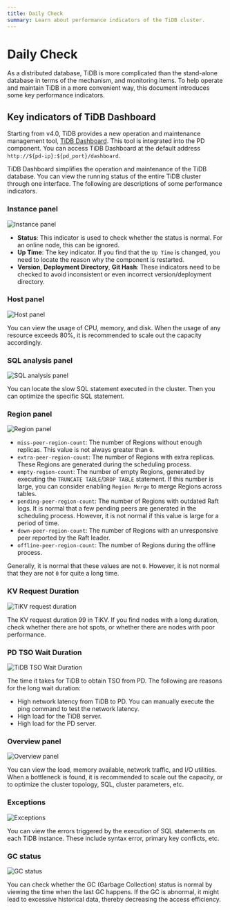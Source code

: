 ```yaml
---
title: Daily Check
summary: Learn about performance indicators of the TiDB cluster.
---
```


# Daily Check

As a distributed database, TiDB is more complicated than the stand-alone database in terms of the mechanism, and monitoring items. To help operate and maintain TiDB in a more convenient way, this document introduces some key performance indicators.

## Key indicators of TiDB Dashboard

Starting from v4.0, TiDB provides a new operation and maintenance management tool, [TiDB Dashboard](/dashboard/dashboard-intro.md). This tool is integrated into the PD component. You can access TiDB Dashboard at the default address `http://${pd-ip}:${pd_port}/dashboard`.

TiDB Dashboard simplifies the operation and maintenance of the TiDB database. You can view the running status of the entire TiDB cluster through one interface. The following are descriptions of some performance indicators.

### Instance panel

![Instance panel](https://docs-download.pingcap.com/media/images/docs/instance-status-panel.png)

+ **Status**: This indicator is used to check whether the status is normal. For an online node, this can be ignored.
+ **Up Time**: The key indicator. If you find that the `Up Time` is changed, you need to locate the reason why the component is restarted.
+ **Version**, **Deployment Directory**, **Git Hash**: These indicators need to be checked to avoid inconsistent or even incorrect version/deployment directory.

### Host panel

![Host panel](https://docs-download.pingcap.com/media/images/docs/host-panel.png)

You can view the usage of CPU, memory, and disk. When the usage of any resource exceeds 80%, it is recommended to scale out the capacity accordingly.

### SQL analysis panel

![SQL analysis panel](https://docs-download.pingcap.com/media/images/docs/sql-analysis-panel.png)

You can locate the slow SQL statement executed in the cluster. Then you can optimize the specific SQL statement.

### Region panel

![Region panel](https://docs-download.pingcap.com/media/images/docs/region-panel.png)

+ `miss-peer-region-count`: The number of Regions without enough replicas. This value is not always greater than `0`.
+ `extra-peer-region-count`: The number of Regions with extra replicas. These Regions are generated during the scheduling process.
+ `empty-region-count`: The number of empty Regions, generated by executing the `TRUNCATE TABLE`/`DROP TABLE` statement. If this number is large, you can consider enabling `Region Merge` to merge Regions across tables.
+ `pending-peer-region-count`: The number of Regions with outdated Raft logs. It is normal that a few pending peers are generated in the scheduling process. However, it is not normal if this value is large for a period of time.
+ `down-peer-region-count`: The number of Regions with an unresponsive peer reported by the Raft leader.
+ `offline-peer-region-count`: The number of Regions during the offline process.

Generally, it is normal that these values are not `0`. However, it is not normal that they are not `0` for quite a long time.

### KV Request Duration

![TiKV request duration](https://docs-download.pingcap.com/media/images/docs/kv-duration-panel.png)

The KV request duration 99 in TiKV. If you find nodes with a long duration, check whether there are hot spots, or whether there are nodes with poor performance.

### PD TSO Wait Duration

![TiDB TSO Wait Duration](https://docs-download.pingcap.com/media/images/docs/pd-duration-panel.png)

The time it takes for TiDB to obtain TSO from PD. The following are reasons for the long wait duration:

+ High network latency from TiDB to PD. You can manually execute the ping command to test the network latency.
+ High load for the TiDB server.
+ High load for the PD server.

### Overview panel

![Overview panel](https://docs-download.pingcap.com/media/images/docs/overview-panel.png)

You can view the load, memory available, network traffic, and I/O utilities. When a bottleneck is found, it is recommended to scale out the capacity, or to optimize the cluster topology, SQL, cluster parameters, etc.

### Exceptions

![Exceptions](https://docs-download.pingcap.com/media/images/docs/failed-query-panel.png)

You can view the errors triggered by the execution of SQL statements on each TiDB instance. These include syntax error, primary key conflicts, etc.

### GC status

![GC status](https://docs-download.pingcap.com/media/images/docs/garbage-collation-panel.png)

You can check whether the GC (Garbage Collection) status is normal by viewing the time when the last GC happens. If the GC is abnormal, it might lead to excessive historical data, thereby decreasing the access efficiency.
